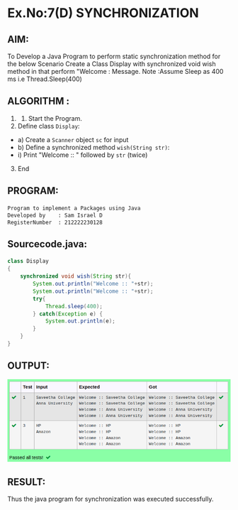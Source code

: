 # Ex.No:7(D) SYNCHRONIZATION
## AIM:
 To Develop a Java Program to perform static synchronization method for the below Scenario Create a Class Display with synchronized void wish method in that perform "Welcome : Message. Note :Assume Sleep as 400 ms i.e Thread.Sleep(400)
 
## ALGORITHM :
1.	1.	Start the Program.
2.	Define class `Display`:
-	a) Create a `Scanner` object `sc` for input
-	b) Define a synchronized method `wish(String str)`:
- i) Print "Welcome :: " followed by `str` (twice)
3.	End



## PROGRAM:
 ```
Program to implement a Packages using Java
Developed by    : Sam Israel D 
RegisterNumber  : 212222230128 
```

## Sourcecode.java:

```java
class Display
{
    synchronized void wish(String str){
        System.out.println("Welcome :: "+str);
        System.out.println("Welcome :: "+str);
        try{
            Thread.sleep(400);
        } catch(Exception e) {
            System.out.println(e);
        }
    }
}
```





## OUTPUT:

![alt text](image.png)

## RESULT:
Thus the java program for synchronization was executed successfully.

